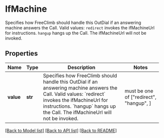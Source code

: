 # IfMachine

Specifies how FreeClimb should handle this OutDial if an answering machine answers the Call. Valid values: `redirect` invokes the ifMachineUrl for instructions. `hangup` hangs up the Call. The ifMachineUrl will not be invoked.
## Properties
Name | Type | Description | Notes
------------ | ------------- | ------------- | -------------
**value** | **str** | Specifies how FreeClimb should handle this OutDial if an answering machine answers the Call. Valid values: &#x60;redirect&#x60; invokes the ifMachineUrl for instructions. &#x60;hangup&#x60; hangs up the Call. The ifMachineUrl will not be invoked. |  must be one of ["redirect", "hangup", ]

[[Back to Model list]](../README.md#documentation-for-models) [[Back to API list]](../README.md#documentation-for-api-endpoints) [[Back to README]](../README.md)


